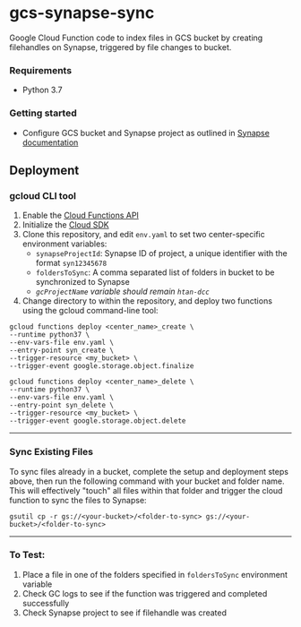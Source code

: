 # gcs-synapse-sync

Google Cloud Function code to index files in GCS bucket by creating filehandles on Synapse, triggered by file changes to bucket.

### Requirements
- Python 3.7

### Getting started
- Configure GCS bucket and Synapse project as outlined in [Synapse documentation](https://docs.synapse.org/articles/custom_storage_location.html#toc-custom-storage-locations)

## Deployment
### gcloud CLI tool
1. Enable the [Cloud Functions API](https://console.cloud.google.com/flows/enableapi?apiid=cloudfunctions&redirect=https://cloud.google.com/functions/quickstart&_ga=2.118113162.2081301619.1590113168-88580457.1590113168)
2. Initialize the [Cloud SDK](https://cloud.google.com/sdk/docs)
3. Clone this repository, and edit `env.yaml` to set two center-specific environment variables:
    - `synapseProjectId`: Synapse ID of project, a unique identifier with the format `syn12345678`
    - `foldersToSync`: A comma separated list of folders in bucket to be synchronized to Synapse
    - *`gcProjectName` variable should remain `htan-dcc`*
4. Change directory to within the repository, and deploy two functions using the gcloud command-line tool:
```
gcloud functions deploy <center_name>_create \
--runtime python37 \
--env-vars-file env.yaml \
--entry-point syn_create \
--trigger-resource <my_bucket> \
--trigger-event google.storage.object.finalize
```

```
gcloud functions deploy <center_name>_delete \
--runtime python37 \
--env-vars-file env.yaml \
--entry-point syn_delete \
--trigger-resource <my_bucket> \
--trigger-event google.storage.object.delete
```

---
### Sync Existing Files
To sync files already in a bucket, complete the setup and deployment steps above, then run the following command with your bucket and folder name. This will effectively "touch" all files within that folder and trigger the cloud function to sync the files to Synapse:

```
gsutil cp -r gs://<your-bucket>/<folder-to-sync> gs://<your-bucket>/<folder-to-sync>
```

---
### To Test: 
1. Place a file in one of the folders specified in `foldersToSync` environment variable
2. Check GC logs to see if the function was triggered and completed successfully
3. Check Synapse project to see if filehandle was created
